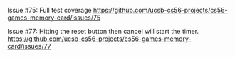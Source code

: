 Issue #75: Full test coverage
https://github.com/ucsb-cs56-projects/cs56-games-memory-card/issues/75

Issue #77: Hitting the reset button then cancel will start the timer.
https://github.com/ucsb-cs56-projects/cs56-games-memory-card/issues/77
